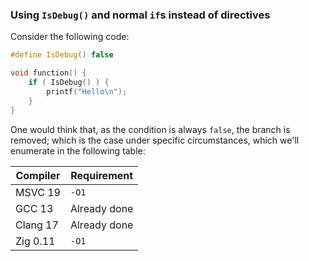 ### Using `IsDebug()` and normal `if`s instead of directives
Consider the following code:
```c++
#define IsDebug() false

void function() {
    if ( IsDebug() ) {
        printf("Hello\n");
    }
}
```
One would think that, as the condition is always `false`, the branch is removed;
which is the case under specific circumstances, which we'll enumerate in the following table:

| Compiler | Requirement  |
|----------|--------------|
| MSVC 19  | `-O1`        |
| GCC 13   | Already done |
| Clang 17 | Already done |
| Zig 0.11 | `-O1`        |
